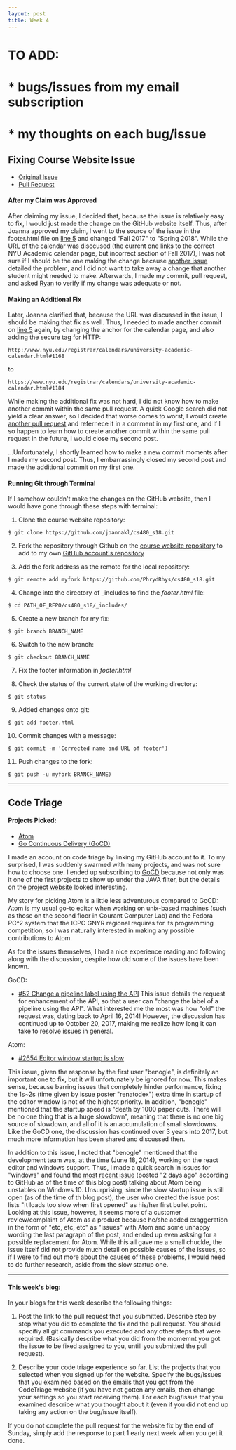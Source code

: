 ```yaml
---
layout: post
title: Week 4
---
```


# TO ADD:
# * bugs/issues from my email subscription
# * my thoughts on each bug/issue

## Fixing Course Website Issue
* [Original Issue](https://github.com/joannakl/cs480_s18/issues/5)
* [Pull Request](https://github.com/joannakl/cs480_s18/pull/53)
#### After my Claim was Approved
After claiming my issue, I decided that, because the issue is relatively easy to fix, I would just made the change on the GitHub website itself. Thus, after Joanna approved my claim, I went to the source of the issue in the footer.html file on [line 5](https://github.com/joannakl/cs480_s18/blob/gh-pages/_includes/footer.html#L5) and changed "Fall 2017" to "Spring 2018". While the URL of the calendar was disccused (the current one links to the correct NYU Academic calendar page, but incorrect section of Fall 2017), I was not sure if I should be the one making the change because [another issue](https://github.com/joannakl/cs480_s18/issues/23) detailed the problem, and I did not want to take away a change that another student might needed to make. Afterwards, I made my commit, pull request, and asked [Ryan](https://github.com/rchau0623) to verify if my change was adequate or not.

#### Making an Additional Fix
Later, Joanna clarified that, because the URL was discussed in the issue, I should be making that fix as well. Thus, I needed to made another commit on [line 5](https://github.com/joannakl/cs480_s18/blob/gh-pages/_includes/footer.html#L5) again, by changing the anchor for the calendar page, and also adding the secure tag for HTTP:
```
http://www.nyu.edu/registrar/calendars/university-academic-calendar.html#1168
```
to
```
https://www.nyu.edu/registrar/calendars/university-academic-calendar.html#1184
```
While making the additional fix was not hard, I did not know how to make another commit within the same pull request. A quick Google search did not yield a clear answer, so I decided that worse comes to worst, I would create [another pull request](https://github.com/joannakl/cs480_s18/pull/57) and refernece it in a comment in my first one, and if I so happen to learn how to create another commit within the same pull request in the future, I would close my second post.

...Unfortunately, I shortly learned how to make a new commit moments after I made my second post. Thus, I embarrassingly closed my second post and made the additional commit on my first one.
#### Running Git through Terminal
If I somehow couldn't make the changes on the GitHub website, then I would have gone through these steps with terminal:

1) Clone the course website repository:
```
$ git clone https://github.com/joannakl/cs480_s18.git
```

2) Fork the repository through Github on the [course website repository](https://github.com/joannakl/cs480_s18) to add to my own [GitHub account's repository](https://github.com/PhrydRhys/cs480_s18)

3) Add the fork address as the remote for the local repository:
```
$ git remote add myfork https://github.com/PhrydRhys/cs480_s18.git
```

4) Change into the directory of _includes to find the _footer.html_ file:
```
$ cd PATH_OF_REPO/cs480_s18/_includes/
```

5) Create a new branch for my fix:
```
$ git branch BRANCH_NAME
```
6) Switch to the new branch:
```
$ git checkout BRANCH_NAME
```
7) Fix the footer information in _footer.html_

8) Check the status of the current state of the working directory:
```
$ git status
```
9) Added changes onto git:
```
$ git add footer.html
```
10) Commit changes with a message:
```
$ git commit -m 'Corrected name and URL of footer')
```
11) Push changes to the fork:
```
$ git push -u myfork BRANCH_NAME)
```

-----------------

## Code Triage

#### Projects Picked:
* [Atom](https://www.codetriage.com/atom/atom)
* [Go Continuous Delivery (GoCD)](https://www.codetriage.com/gocd/gocd)

I made an account on code triage by linking my GitHub account to it. To my surprised, I was suddenly swarmed with many projects, and was not sure how to choose one. I ended up subscribing to [GoCD](https://github.com/gocd/gocdJAVA) because not only was it one of the first projects to show up under the JAVA filter, but the details on the [project website](https://www.gocd.org/) looked interesting.

My story for picking Atom is a little less adventurous compared to GoCD: Atom is my usual go-to editor when working on unix-based machines (such as those on the second floor in Courant Computer Lab) and the Fedora PC^2 system that the ICPC GNYR regional requires for its programming competition, so I was naturally interested in making any possible contributions to Atom.

As for the issues themselves, I had a nice experience reading and following along with the discussion, despite how old some of the issues have been known.

GoCD:
* [#52 Change a pipeline label using the API](https://github.com/gocd/gocd/issues/52)
This issue details the request for enhancement of the API, so that a user can "change the label of a pipeline using the API". What interested me the most was how "old" the request was, dating back to April 16, 2014! However, the discussion has continued up to October 20, 2017, making me realize how long it can take to resolve issues in general.

Atom:
* [#2654 Editor window startup is slow](https://github.com/atom/atom/issues/2654)

This issue, given the response by the first user "benogle", is definitely an important one to fix, but it will unfortunately be ignored for now. This makes sense, because barring issues that completely hinder performance, fixing the 1s~2s (time given by issue poster "renatodex") extra time in startup of the editor window is not of the highest priority. In addition, "benogle" mentioned that the startup speed is "death by 1000 paper cuts. There will be no one thing that is a huge slowdown", meaning that there is no one big source of slowdown, and all of it is an accumulation of small slowdowns. Like the GoCD one, the discussion has continued over 3 years into 2017, but much more information has been shared and discussed then.

In addition to this issue, I noted that "benogle" mentioned that the development team was, at the time (June 18, 2014), working on the react editor and windows support. Thus, I made a quick search in issues for "windows" and found the [most recent issue](https://github.com/atom/atom/issues/16773) (posted "2 days ago" according to GitHub as of the time of this blog post) talking about Atom being unstables on Windows 10. Unsurprising, since the slow startup issue is still open (as of the time of th blog post), the user who created the issue post lists "It loads too slow when first opened" as his/her first bullet point. Looking at this issue, however, it seems more of a customer review/complaint of Atom as a product because he/she added exaggeration in the form of "etc, etc, etc" as "issues" with Atom and some unhappy wording the last paragraph of the post, and ended up even asksing for a possible replacement for Atom. While this all gave me a small chuckle, the issue itself did not provide much detail on possible causes of the issues, so if I were to find out more about the causes of these problems, I  would need to do further research, aside from the slow startup one.


-------------------
#### This week's blog:
In your blogs for this week describe the following things:
1) Post the link to the pull request that you submitted. Describe step by step what you did to complete the fix and the pull request. You should specifiy all git commands you executed and any other steps that were required. (Basically describe what you did from the momemnt you got the issue to be fixed assigned to you, untill you submitted the pull request). 

2) Describe your code triage experience so far. List the projects that you selected when you signed up for the website. Specify the bugs/issues that you examined based on the emails that you got from the CodeTriage website (if you have not gotten any emails, then change your settings so you start receiving them). For each bug/issue that you examined describe what you thought about it (even if you did not end up taking any action on the bug/issue itself).

If you do not complete the pull request for the website fix by the end of Sunday, simply add the response to part 1 early next week when you get it done.
